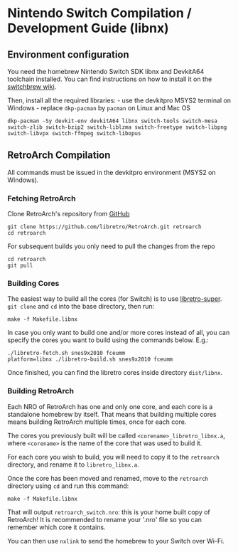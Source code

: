 # Nintendo Switch Compilation / Development Guide (libnx)

## Environment configuration

You need the homebrew Nintendo Switch SDK libnx and DevkitA64 toolchain installed. You can find instructions on how to install it on the [switchbrew wiki](https://switchbrew.org/wiki/Setting_up_Development_Environment).

Then, install all the required libraries:
    - use the devkitpro MSYS2 terminal on Windows
    - replace `dkp-pacman` by `pacman` on Linux and Mac OS

```
dkp-pacman -Sy devkit-env devkitA64 libnx switch-tools switch-mesa switch-zlib switch-bzip2 switch-liblzma switch-freetype switch-libpng switch-libvpx switch-ffmpeg switch-libopus
```

## RetroArch Compilation

All commands must be issued in the devkitpro environment (MSYS2 on Windows).

### Fetching RetroArch

Clone RetroArch's repository from [GitHub](https://github.com/libretro/RetroArch)

```
git clone https://github.com/libretro/RetroArch.git retroarch
cd retroarch
```

For subsequent builds you only need to pull the changes from the repo

```
cd retroarch
git pull
```

### Building Cores

The easiest way to build all the cores (for Switch) is to use [libretro-super](https://github.com/libretro/libretro-super). `git clone` and `cd` into the base directory, then run:

```
make -f Makefile.libnx
```

In case you only want to build one and/or more cores instead of all, you can specify the cores you want to build using the commands below. E.g.:

```
./libretro-fetch.sh snes9x2010 fceumm
platform=libnx ./libretro-build.sh snes9x2010 fceumm
```

Once finished, you can find the libretro cores inside directory `dist/libnx`.

### Building RetroArch

Each NRO of RetroArch has one and only one core, and each core is a standalone homebrew by itself. That means that building multiple cores means building RetroArch multiple times, once for each core.

The cores you previously built will be called `<corename>_libretro_libnx.a`, where `<corename>` is the name of the core that was used to build it.

For each core you wish to build, you will need to copy it to the `retroarch` directory, and rename it to `libretro_libnx.a`.

Once the core has been moved and renamed, move to the `retroarch` directory using `cd` and run this command:

```
make -f Makefile.libnx
```

That will output `retroarch_switch.nro`: this is your home built copy of RetroArch! It is recommended to rename your '.nro' file so you can remember which core it contains.

You can then use `nxlink` to send the homebrew to your Switch over Wi-Fi.
